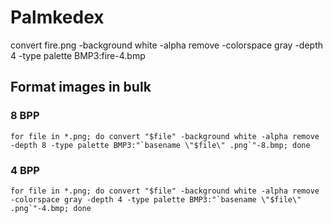 # Palmkedex

convert fire.png -background white -alpha remove -colorspace gray -depth 4 -type palette BMP3:fire-4.bmp

## Format images in bulk
### 8 BPP 
```
for file in *.png; do convert "$file" -background white -alpha remove -depth 8 -type palette BMP3:"`basename \"$file\" .png`"-8.bmp; done
```

### 4 BPP
```
for file in *.png; do convert "$file" -background white -alpha remove -colorspace gray -depth 4 -type palette BMP3:"`basename \"$file\" .png`"-4.bmp; done
```